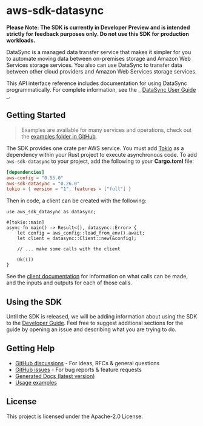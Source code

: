 # aws-sdk-datasync

**Please Note: The SDK is currently in Developer Preview and is intended strictly for
feedback purposes only. Do not use this SDK for production workloads.**

DataSync is a managed data transfer service that makes it simpler for you to automate moving data between on-premises storage and Amazon Web Services storage services. You also can use DataSync to transfer data between other cloud providers and Amazon Web Services storage services.

This API interface reference includes documentation for using DataSync programmatically. For complete information, see the _ [DataSync User Guide](https://docs.aws.amazon.com/datasync/latest/userguide/what-is-datasync.html) _.

## Getting Started

> Examples are available for many services and operations, check out the
> [examples folder in GitHub](https://github.com/awslabs/aws-sdk-rust/tree/main/examples).

The SDK provides one crate per AWS service. You must add [Tokio](https://crates.io/crates/tokio)
as a dependency within your Rust project to execute asynchronous code. To add `aws-sdk-datasync` to
your project, add the following to your **Cargo.toml** file:

```toml
[dependencies]
aws-config = "0.55.0"
aws-sdk-datasync = "0.26.0"
tokio = { version = "1", features = ["full"] }
```

Then in code, a client can be created with the following:

```rust,no_run
use aws_sdk_datasync as datasync;

#[tokio::main]
async fn main() -> Result<(), datasync::Error> {
    let config = aws_config::load_from_env().await;
    let client = datasync::Client::new(&config);

    // ... make some calls with the client

    Ok(())
}
```

See the [client documentation](https://docs.rs/aws-sdk-datasync/latest/aws_sdk_datasync/client/struct.Client.html)
for information on what calls can be made, and the inputs and outputs for each of those calls.

## Using the SDK

Until the SDK is released, we will be adding information about using the SDK to the
[Developer Guide](https://docs.aws.amazon.com/sdk-for-rust/latest/dg/welcome.html). Feel free to suggest
additional sections for the guide by opening an issue and describing what you are trying to do.

## Getting Help

* [GitHub discussions](https://github.com/awslabs/aws-sdk-rust/discussions) - For ideas, RFCs & general questions
* [GitHub issues](https://github.com/awslabs/aws-sdk-rust/issues/new/choose) - For bug reports & feature requests
* [Generated Docs (latest version)](https://awslabs.github.io/aws-sdk-rust/)
* [Usage examples](https://github.com/awslabs/aws-sdk-rust/tree/main/examples)

## License

This project is licensed under the Apache-2.0 License.

